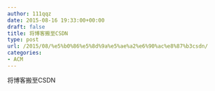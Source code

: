 ```yaml
---
author: 111qqz
date: 2015-08-16 19:33:00+00:00
draft: false
title: 将博客搬至CSDN
type: post
url: /2015/08/%e5%b0%86%e5%8d%9a%e5%ae%a2%e6%90%ac%e8%87%b3csdn/
categories:
- ACM
---
```


将博客搬至CSDN
